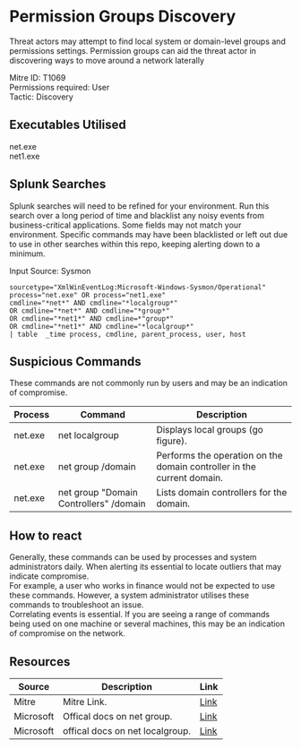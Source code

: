 # Permission Groups Discovery
Threat actors may attempt to find local system or domain-level groups and permissions settings. Permission groups can aid the threat actor in discovering ways to move around a network laterally

Mitre ID: T1069  
Permissions required: User    
Tactic: Discovery  

## Executables Utilised
net.exe  
net1.exe

## Splunk Searches
Splunk searches will need to be refined for your environment. Run this search over a long period of time and blacklist any noisy events from business-critical applications. Some fields may not match your environment. Specific commands may have been blacklisted or left out due to use in other searches within this repo, keeping alerting down to a minimum.

Input Source: Sysmon
```
sourcetype="XmlWinEventLog:Microsoft-Windows-Sysmon/Operational"
process="net.exe" OR process="net1.exe"
cmdline="*net*" AND cmdline="*localgroup*"
OR cmdline="*net*" AND cmdline="*group*"
OR cmdline="*net1*" AND cmdline=*"group*"
OR cmdline="*net1*" AND cmdline="*localgroup*"
| table  _time process, cmdline, parent_process, user, host
```

## Suspicious Commands
These commands are not commonly run by users and may be an indication of compromise.

| Process  | Command | Description
| ------------- | ------------- | -------- | 
| net.exe |net localgroup |Displays local groups (go figure). |
| net.exe |net group /domain |Performs the operation on the domain controller in the current domain. |
| net.exe  | net group "Domain Controllers" /domain | Lists domain controllers for the domain. |

## How to react
Generally, these commands can be used by processes and system administrators daily. When alerting its essential to locate outliers that may indicate compromise.  
For example, a user who works in finance would not be expected to use these commands. However, a system administrator utilises these commands to troubleshoot an issue.  
Correlating events is essential. If you are seeing a range of commands being used on one machine or several machines, this may be an indication of compromise on the network.  

## Resources

| Source | Description | Link | 
| --- | --- | --- |
|Mitre |Mitre Link. |[Link](https://attack.mitre.org/techniques/T1069/) |
|  Microsoft | Offical docs on net group. |[Link](https://docs.microsoft.com/en-us/previous-versions/windows/it-pro/windows-server-2012-r2-and-2012/cc754051(v%3Dws.11)) |
|Microsoft | offical docs on net localgroup. | [Link](https://docs.microsoft.com/en-us/previous-versions/windows/it-pro/windows-server-2012-r2-and-2012/cc725622(v%3Dws.11))
